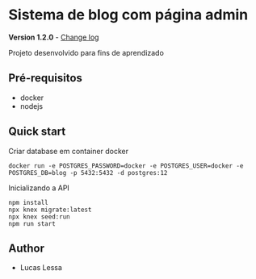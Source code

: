 # Sistema de blog com página admin

**Version 1.2.0** - [Change log](CHANGELOG.md)

Projeto desenvolvido para fins de aprendizado

## Pré-requisitos
- docker
- nodejs

## Quick start
Criar database em container docker
```
docker run -e POSTGRES_PASSWORD=docker -e POSTGRES_USER=docker -e POSTGRES_DB=blog -p 5432:5432 -d postgres:12
```
Inicializando a API
```
npm install
npx knex migrate:latest
npx knex seed:run
npm run start
```
## Author
- Lucas Lessa
